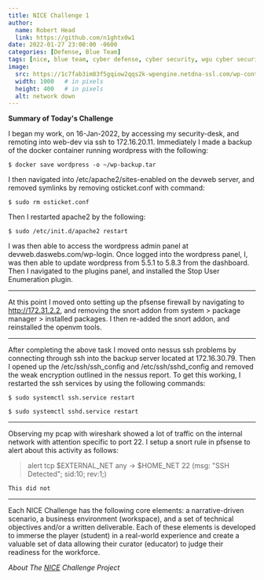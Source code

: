 ```yaml
---
title: NICE Challenge 1
author:
  name: Robert Head
  link: https://github.com/n1ghtx0w1
date: 2022-01-27 23:00:00 -0600
categories: [Defense, Blue Team]
tags: [nice, blue team, cyber defense, cyber security, wgu cyber security club]
image:
  src: https://1c7fab3im83f5gqiow2qqs2k-wpengine.netdna-ssl.com/wp-content/uploads/2021/03/system-hacked.jpg
  width: 1000   # in pixels
  height: 400   # in pixels
  alt: network down
---
```

   
**Summary of Today's Challenge**

I began my work, on 16-Jan-2022, by accessing my security-desk, and remoting into web-dev via ssh to 172.16.20.11.  Immediately I made a backup of the docker container running wordpress with the following: 

 ```shell
$ docker save wordpress -o ~/wp-backup.tar 
```

I then navigated into /etc/apache2/sites-enabled on the devweb server, and removed symlinks by removing osticket.conf with command:

 ```shell
$ sudo rm osticket.conf
```

Then I restarted apache2 by the following:

```shell
$ sudo /etc/init.d/apache2 restart
```

I was then able to access the wordpress admin panel at devweb.daswebs.com/wp-login.  Once logged into the wordpress panel, I, was then able to update wordpress from 5.5.1 to 5.8.3 from the dashboard.  Then I navigated to the plugins panel, and installed the Stop User Enumeration plugin.

-----------------------------------------------------------------------

At this point I moved onto setting up the pfsense firewall by navigating to http://172.31.2.2, and removing the snort addon  from system > package manager > installed packages.  I then re-added the snort addon, and reinstalled the openvm tools.    

------------------------------------------------------------------------

After completing the above task I moved onto nessus ssh problems by connecting through ssh into the backup server located at 172.16.30.79.  Then I opened up the /etc/ssh/ssh_config and /etc/ssh/sshd_config and removed the weak encryption outlined in the nessus report.  To get this working, I restarted the ssh services by using the following commands:

 ```shell
$ sudo systemctl ssh.service restart 

$ sudo systemctl sshd.service restart
```
------------------------------------------------------------------------

Observing my pcap with wireshark showed a lot of traffic on the internal network with attention specific to port 22.  I setup a snort rule in pfsense to alert about this activity as follows:

> alert tcp $EXTERNAL_NET any -> $HOME_NET 22 (msg: "SSH Detected"; sid:10; rev:1;)

`This did not` 

---

Each NICE Challenge has the following core elements: a narrative-driven scenario, a business environment (workspace), and a set of technical objectives and/or a written deliverable. Each of these elements is developed to immerse the player (student) in a real-world experience and create a valuable set of data allowing their curator (educator) to judge their readiness for the workforce.

*About The [NICE](https://nice-challenge.com/) Challenge Project*